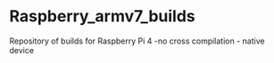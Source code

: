 # Raspberry_armv7_builds
Repository of builds for Raspberry Pi 4  -no cross compilation - native device


